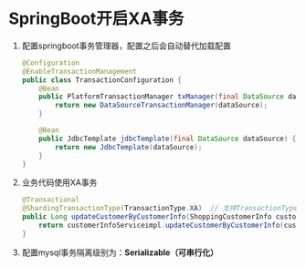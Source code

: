 # SpringBoot开启XA事务

1. 配置springboot事务管理器，配置之后会自动替代加载配置

   ```java
   @Configuration
   @EnableTransactionManagement
   public class TransactionConfiguration {
       @Bean
       public PlatformTransactionManager txManager(final DataSource dataSource) {
           return new DataSourceTransactionManager(dataSource);
       }
   
       @Bean
       public JdbcTemplate jdbcTemplate(final DataSource dataSource) {
           return new JdbcTemplate(dataSource);
       }
   }
   ```

2. 业务代码使用XA事务

   ```java
   @Transactional
   @ShardingTransactionType(TransactionType.XA)  // 支持TransactionType.LOCAL, TransactionType.XA, TransactionType.BASE
   public Long updateCustomerByCustomerInfo(ShoppingCustomerInfo customerInfo){
       return customerInfoServiceimpl.updateCustomerByCustomerInfo(customerInfo);
   }
   ```

3. 配置mysql事务隔离级别为：**Serializable（可串行化）**
